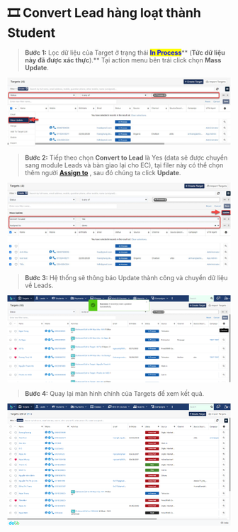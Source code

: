 # 🎞 Convert Lead hàng loạt thành Student

> **Bước 1:** Lọc dữ liệu của Target ở trạng thái <mark style="color:blue;">**In Process**</mark>** (**Tức dữ liệu này đã được xác thực**).** Tại action menu bên trái click chọn **Mass Update**.

![](<../../../.gitbook/assets/image (115) (1) (1).png>)

> **Bước 2:** Tiếp theo chọn **Convert to Lead** là Yes (data sẽ được chuyển sang module Leads và bàn giao lại cho EC), tại filer này có thể chọn thêm người [**Assign to**](https://help.dotb.vn/tuyen-sinh-ban-hang/target#phan-bo-nguoi-phu-trach) , sau đó chúng ta click **Update**.

![](../../../.gitbook/assets/import3.jpg)

> **Bước 3:** Hệ thống sẽ thông báo Update thành công và chuyển dữ liệu về Leads.

![](<../../../.gitbook/assets/image (108).png>)

> **Bước 4:** Quay lại màn hình chính của Targets để xem kết quả.

![](<../../../.gitbook/assets/image (112) (1) (1) (1).png>)
